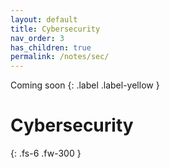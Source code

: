 ```yaml
---
layout: default
title: Cybersecurity
nav_order: 3
has_children: true
permalink: /notes/sec/
---
```

Coming soon
{: .label .label-yellow }
# Cybersecurity

{: .fs-6 .fw-300 }

